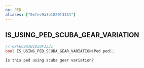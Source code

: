 ```yaml
---
ns: PED
aliases: ["0xfec9a3b1820f3331"]
---
```

## IS_USING_PED_SCUBA_GEAR_VARIATION

```c
// 0xFEC9A3B1820F3331
bool IS_USING_PED_SCUBA_GEAR_VARIATION(Ped ped);
```

```
Is this ped using scuba gear variation?
```
